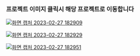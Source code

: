 ### 프로젝트 이미지 클릭시 해당 프로젝트로 이동합니다

[![화면 캡처 2023-02-27 182909](https://user-images.githubusercontent.com/107980423/221526045-5947bb2b-e08d-4303-816f-2b5275d9ead0.png)](https://github.com/colaage23/Pika-Project)

[![화면 캡처 2023-02-27 182929](https://user-images.githubusercontent.com/107980423/221526055-9bf72647-3da4-43f2-813f-e31234fc98a1.png)](https://github.com/colaage23/recetA)

[![화면 캡처 2023-02-27 182951](https://user-images.githubusercontent.com/107980423/221526061-da73df17-ef4a-4b7a-b7d2-bb33ccfc1ca1.png)](https://github.com/colaage23/savetheanimal)
